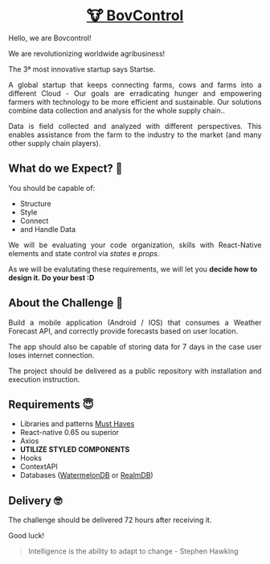 <h1 align="center">
 <a href="https://www.bovcontrol.com/">
   🐮 BovControl
 </a>
</h1>

<p align="justify">Hello, we are Bovcontrol!

We are revolutionizing worldwide agribusiness!

The 3ª most innovative startup says Startse.

<p align="justify">A global startup that keeps connecting farms, cows and farms into a different Cloud - Our goals are erradicating hunger and empowering farmers with technology  to be more efficient and sustainable.
Our solutions combine data collection and analysis for the whole supply chain..</p>

<p align="justify">Data is field collected and analyzed with different perspectives. This enables assistance from the farm to the industry to the market (and many other supply chain players).</p>

## What do we Expect? 🤨

You should be capable of:

- Structure
- Style
- Connect
- and Handle Data

<p align="justify">We will be evaluating your code organization, skills with React-Native elements and state control via <i>states</i> e <i>props</i>.

As we will be evalutating these requirements, we will let you <b>decide how to design it. Do your best :D</b></p>

## About the Challenge 🤯

<p align="justify">Build a mobile application (Android / IOS) that consumes a Weather Forecast API, and correctly provide forecasts based on user location.</p>

<p align="justify">The app should also be capable of storing data for 7 days in the case user loses internet connection.</p>

<p align="justify">The project should be delivered as a public repository with installation and execution instruction.</p>

## Requirements 😇

- Libraries and patterns <u>Must Haves</u>
- React-native 0.65 ou superior
- Axios
- <b>UTILIZE STYLED COMPONENTS</b>
- Hooks
- ContextAPI
- Databases ([WatermelonDB](https://nozbe.github.io/WatermelonDB/index.html) or [RealmDB](https://docs.mongodb.com/realm/sdk/react-native/))

## Delivery 🤓

The challenge should be delivered 72 hours after receiving it.

Good luck!

> Intelligence is the ability to adapt to change - Stephen Hawking
